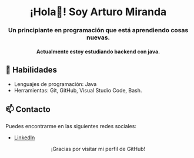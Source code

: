 <!-- Encabezado -->
<h1 align="center">¡Hola👋! Soy Arturo Miranda</h1>

<!-- Subtítulos -->
<h3 align="center">Un principiante en programación que está aprendiendo cosas nuevas.</h3>

<h4 align="center">Actualmente estoy estudiando backend con java.</h4>

<!-- Proyectos 
<h2>👨‍💻 Proyectos</h2>

<ul>
  <li>
    <a href="enlace al proyecto">Nombre del proyecto</a> - Descripción corta del proyecto.
  </li>
  <li>
    <a href="enlace al proyecto">Nombre del proyecto</a> - Descripción corta del proyecto.
  </li>
</ul>
-->

<!-- Habilidades -->
<h2>🚀 Habilidades</h2>

<ul>
  <li>
    Lenguajes de programación: Java
  </li>
  <li>
    Herramientas: Git, GitHub, Visual Studio Code, Bash.
  </li>
</ul>

<!-- Contacto -->
<h2>📫 Contacto</h2>

<p>Puedes encontrarme en las siguientes redes sociales:</p>

<ul>
<!-- 
  <li>
    <a href="enlace a tu cuenta de Twitter">Twitter</a>
  </li>
 -->
  <li>
    <a href="https://www.linkedin.com/in/miracodex/">LinkedIn</a>
  </li>
</ul>

<!-- Firma -->
<p align="center">
  ¡Gracias por visitar mi perfil de GitHub!<br>
</p>
